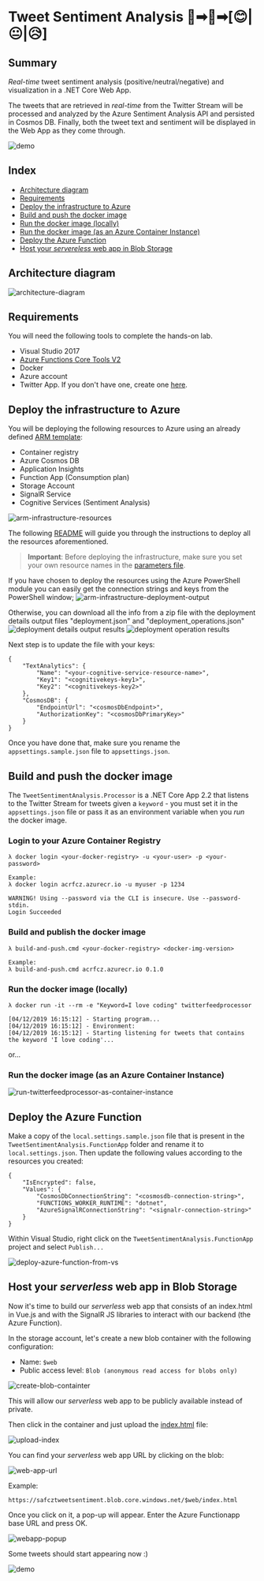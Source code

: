 # Tweet Sentiment Analysis 💬➡🧠➡[😊|😐|😥]

## Summary

 *Real-time* tweet sentiment analysis (positive/neutral/negative) and visualization in a .NET Core Web App.
 
 The tweets that are retrieved in *real-time* from the Twitter Stream will be processed and analyzed by the Azure Sentiment Analysis API and persisted in Cosmos DB. 
 Finally, both the tweet text and sentiment will be displayed in the Web App as they come through.

 ![demo](./docs/images/demo.gif)

## Index

- [Architecture diagram](#architecture-diagram)
- [Requirements](#requirements)
- [Deploy the infrastructure to Azure](#Deploy-the-infrastructure-to-Azure)
- [Build and push the docker image](#Build-and-push-the-docker-image)
- [Run the docker image (locally)](#Run-the-docker-image-(locally))
- [Run the docker image (as an Azure Container Instance)](#Run-the-docker-image-(as-an-Azure-Container-Instance))
- [Deploy the Azure Function](#Deploy-the-Azure-Function)
- [Host your *servereless* web app in Blob Storage](#Host-your-serverless-web-app-in-Blob-Storage)

## Architecture diagram

![architecture-diagram](./docs/images/architecture-diagram.PNG)

## Requirements

You will need the following tools to complete the hands-on lab.

- Visual Studio 2017
- [Azure Functions Core Tools V2](https://github.com/Azure/azure-functions-core-tools#windows)
- Docker
- Azure account
- Twitter App. If you don't have one, create one [here](https://developer.twitter.com/en/apps).

## Deploy the infrastructure to Azure

You will be deploying the following resources to Azure using an already defined [ARM template](./arm-template/azuredeploy.json):

- Container registry
- Azure Cosmos DB
- Application Insights
- Function App (Consumption plan)
- Storage Account
- SignalR Service
- Cognitive Services (Sentiment Analysis)

![arm-infrastructure-resources](./docs/images/arm-infrastructure-resources.PNG)

The following [README](./arm-template/README.md) will guide you through the instructions to deploy all the resources aforementioned.

> **Important**: Before deploying the infrastructure, make sure you set your own resource names in the [parameters file](./arm-template/azuredeploy.parameters.json).

If you have chosen to deploy the resources using the Azure PowerShell module you can easily get the connection strings and keys from the PowerShell window; 
![arm-infrastructure-deployment-output](./docs/images/arm-infrastructure-deployment-output.PNG)

Otherwise, you can download all the info from a zip file with the deployment details output files "deployment.json" and  "deployment_operations.json" ![deployment details output results](./docs/images/deployment-results.PNG) 
![deployment operation results](./docs/images/deployment-operation-results.PNG) 

Next step is to update the file with your keys:

    {
        "TextAnalytics": {
            "Name": "<your-cognitive-service-resource-name>",
            "Key1": "<cognitivekeys-key1>",
            "Key2": "<cognitivekeys-key2>"
        },
        "CosmosDB": {
            "EndpointUrl": "<cosmosDbEndpoint>",
            "AuthorizationKey": "<cosmosDbPrimaryKey>"
        }
    }

Once you have done that, make sure you rename the `appsettings.sample.json` file to `appsettings.json`.

## Build and push the docker image

The `TweetSentimentAnalysis.Processor` is a .NET Core App 2.2 that listens to the Twitter Stream for tweets given a `keyword` - you must set it in the `appsettings.json` file or pass it as an environment variable when you *run* the docker image.

### Login to your Azure Container Registry

    λ docker login <your-docker-registry> -u <your-user> -p <your-password>

    Example:
    λ docker login acrfcz.azurecr.io -u myuser -p 1234

    WARNING! Using --password via the CLI is insecure. Use --password-stdin.
    Login Succeeded

### Build and publish the docker image

    λ build-and-push.cmd <your-docker-registry> <docker-img-version>

    Example:
    λ build-and-push.cmd acrfcz.azurecr.io 0.1.0

### Run the docker image (locally)

    λ docker run -it --rm -e "Keyword=I love coding" twitterfeedprocessor

    [04/12/2019 16:15:12] - Starting program...
    [04/12/2019 16:15:12] - Environment:
    [04/12/2019 16:15:12] - Starting listening for tweets that contains the keyword 'I love coding'...

or... 

### Run the docker image (as an Azure Container Instance)

![run-twitterfeedprocessor-as-container-instance](./docs/images/run-twitterfeedprocessor-as-container-instance.PNG)

## Deploy the Azure Function

Make a copy of the `local.settings.sample.json` file that is present in the `TweetSentimentAnalysis.FunctionApp` folder and rename it to `local.settings.json`. Then update the following values according to the resources you created:

    {
        "IsEncrypted": false,
        "Values": {
            "CosmosDbConnectionString": "<cosmosdb-connection-string>",
            "FUNCTIONS_WORKER_RUNTIME": "dotnet",
            "AzureSignalRConnectionString": "<signalr-connection-string>"
        }
    }

Within Visual Studio, right click on the `TweetSentimentAnalysis.FunctionApp` project and select `Publish...`

![deploy-azure-function-from-vs](./docs/images/deploy-azure-function-from-vs.PNG)

## Host your *serverless* web app in Blob Storage

Now it's time to build our *serverless* web app that consists of an index.html in Vue.js and with the SignalR JS libraries to interact with our backend (the Azure Function).

In the storage account, let's create a new blob container with the following configuration:

- Name: `$web`
- Public access level: `Blob (anonymous read access for blobs only)`

![create-blob-containter](./docs/images/create-blob-container.PNG)

This will allow our *serverless* web app to be publicly available instead of private.

Then click in the container and just upload the [index.html](./docs/demo/app/index.html) file:

![upload-index](./docs/images/upload-index.PNG)

You can find your *serverless* web app URL by clicking on the blob:

![web-app-url](./docs/images/web-app-url.PNG)

Example:

    https://safcztweetsentiment.blob.core.windows.net/$web/index.html

Once you click on it, a pop-up will appear. Enter the Azure Functionapp base URL and press OK.

![webapp-popup](./docs/images/webapp-popup.PNG)

Some tweets should start appearing now :)

![demo](./docs/images/demo.gif)